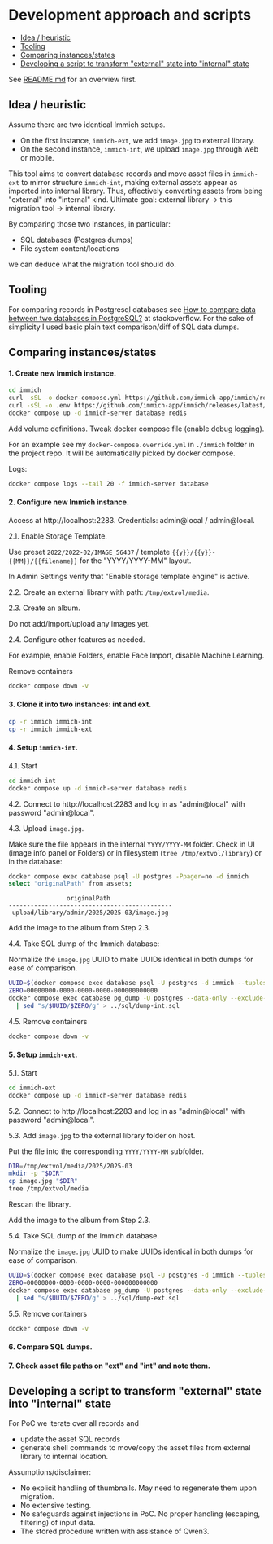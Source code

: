 # Development approach and scripts

- [Idea / heuristic](#idea--heuristic)
- [Tooling](#tooling)
- [Comparing instances/states](#comparing-instancesstates)
- [Developing a script to transform "external" state into "internal" state](#developing-a-script-to-transform-external-state-into-internal-state)

See [README.md](./README.md) for an overview first.

## Idea / heuristic

Assume there are two identical Immich setups.
- On the first instance, `immich-ext`, we add `image.jpg` to external library.
- On the second instance, `immich-int`, we upload `image.jpg` through web or mobile.

This tool aims to convert database records and move asset files in `immich-ext` to mirror structure `immich-int`, making external assets appear as imported into internal library. Thus, effectively converting assets from being "external" into "internal" kind.
Ultimate goal: external library -> this migration tool -> internal library.

By comparing those two instances, in particular:
- SQL databases (Postgres dumps)
- File system content/locations

we can deduce what the migration tool should do.

## Tooling

For comparing records in Postgresql databases see [How to compare data between two databases in PostgreSQL?](https://stackoverflow.com/questions/4804779/how-to-compare-data-between-two-databases-in-postgresql) at stackoverflow. 
For the sake of simplicity I used basic plain text comparison/diff of SQL data dumps.

## Comparing instances/states

#### 1. Create new Immich instance.

```sh
cd immich
curl -sSL -o docker-compose.yml https://github.com/immich-app/immich/releases/latest/download/docker-compose.yml
curl -sSL -o .env https://github.com/immich-app/immich/releases/latest/download/example.env
docker compose up -d immich-server database redis
```

Add volume definitions. Tweak docker compose file (enable debug logging).

For an example see my `docker-compose.override.yml` in `./immich` folder in the project repo. It will be automatically picked by docker compose.

Logs:
```sh
docker compose logs --tail 20 -f immich-server database
```

#### 2. Configure new Immich instance.

Access at http://localhost:2283. Credentials: admin@local / admin@local.

2.1. Enable Storage Template.

Use preset `2022/2022-02/IMAGE_56437` / template `{{y}}/{{y}}-{{MM}}/{{filename}}` for the "YYYY/YYYY-MM" layout.

In Admin Settings verify that "Enable storage template engine" is active.

2.2. Create an external library with path: `/tmp/extvol/media`.

2.3. Create an album.

Do not add/import/upload any images yet.

2.4. Configure other features as needed.

For example, enable Folders, enable Face Import, disable Machine Learning.

Remove containers
```sh
docker compose down -v
```

#### 3. Clone it into two instances: int and ext.

```sh
cp -r immich immich-int
cp -r immich immich-ext
```

#### 4. Setup `immich-int`.

4.1. Start

```sh
cd immich-int
docker compose up -d immich-server database redis
```

4.2. Connect to http://localhost:2283 and log in as "admin@local" with password "admin@local".

4.3. Upload `image.jpg`.

Make sure the file appears in the internal `YYYY/YYYY-MM` folder. Check in UI (image info panel or Folders) or in filesystem (`tree /tmp/extvol/library`) or in the database:
```sh
docker compose exec database psql -U postgres -Ppager=no -d immich
select "originalPath" from assets;
```
```
                originalPath                 
---------------------------------------------
 upload/library/admin/2025/2025-03/image.jpg
```

Add the image to the album from Step 2.3.

4.4. Take SQL dump of the Immich database:

Normalize the `image.jpg` UUID to make UUIDs identical in both dumps for ease of comparison.

```sh
UUID=$(docker compose exec database psql -U postgres -d immich --tuples-only --csv -c "select id from assets")
ZERO=00000000-0000-0000-0000-000000000000
docker compose exec database pg_dump -U postgres --data-only --exclude-table=geodata_places --exclude-table=naturalearth_countries immich \
  | sed "s/$UUID/$ZERO/g" > ../sql/dump-int.sql
```

4.5. Remove containers

```sh
docker compose down -v
```

#### 5. Setup `immich-ext`.

5.1. Start

```sh
cd immich-ext
docker compose up -d immich-server database redis
```

5.2. Connect to http://localhost:2283 and log in as "admin@local" with password "admin@local".

5.3. Add `image.jpg` to the external library folder on host.

Put the file into the corresponding `YYYY/YYYY-MM` subfolder.
```sh
DIR=/tmp/extvol/media/2025/2025-03
mkdir -p "$DIR"
cp image.jpg "$DIR"
tree /tmp/extvol/media
```
Rescan the library.

Add the image to the album from Step 2.3.

5.4. Take SQL dump of the Immich database.

Normalize the `image.jpg` UUID to make UUIDs identical in both dumps for ease of comparison.

```sh
UUID=$(docker compose exec database psql -U postgres -d immich --tuples-only --csv -c "select id from assets")
ZERO=00000000-0000-0000-0000-000000000000
docker compose exec database pg_dump -U postgres --data-only --exclude-table=geodata_places --exclude-table=naturalearth_countries immich \
  | sed "s/$UUID/$ZERO/g" > ../sql/dump-ext.sql
```

5.5. Remove containers

```sh
docker compose down -v
```

#### 6. Compare SQL dumps.

#### 7. Check asset file paths on "ext" and "int" and note them.

## Developing a script to transform "external" state into "internal" state

For PoC we iterate over all records and
- update the asset SQL records
- generate shell commands to move/copy the asset files from external library to internal location.

Assumptions/disclaimer:
- No explicit handling of thumbnails. May need to regenerate them upon migration.
- No extensive testing.
- No safeguards against injections in PoC. No proper handling (escaping, filtering) of input data.
- The stored procedure written with assistance of Qwen3.
